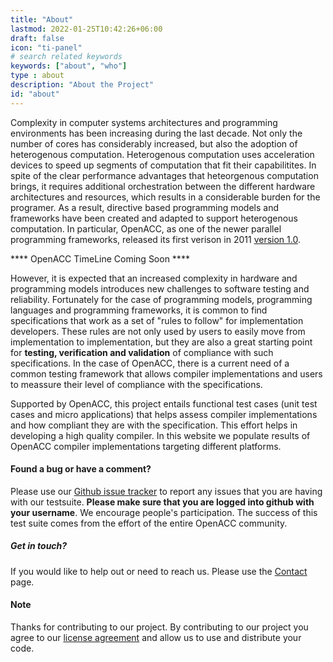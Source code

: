 ```yaml
---
title: "About"
lastmod: 2022-01-25T10:42:26+06:00
draft: false
icon: "ti-panel"
# search related keywords
keywords: ["about", "who"]
type : about
description: "About the Project"
id: "about"
---
```


Complexity in computer systems architectures and programming environments has been increasing during the last decade. Not only the number of cores has considerably increased, but also the adoption of heterogenous computation. Heterogenous computation uses acceleration devices to speed up segments of computation that fit their capabilitites. In spite of the clear performance advantages that heteorgenous computation brings, it requires additional orchestration between the different hardware architectures and resources, which results in a considerable burden for the programer. As a result, directive based programming models and frameworks have been created and adapted to support heterogenous computation. In particular, OpenACC, as one of the newer parallel programming frameworks, released its first verison in 2011 [version 1.0](https://www.openacc.org/sites/default/files/inline-files/OpenACC_1_0_specification.pdf). 

**** OpenACC TimeLine Coming Soon ****

However, it is expected that an increased complexity in hardware and programming models introduces new challenges to software testing and reliability. Fortunately for the case of programming models, programming languages and programming frameworks, it is common to find specifications that work as a set of "rules to follow" for implementation developers. These rules are not only used by users to easily move from implementation to implementation, but they are also a great starting point for **testing, verification and validation** of compliance with such specifications. In the case of OpenACC, there is a current need of a common testing framework that allows compiler implementations and users to meassure their level of compliance with the specifications.

Supported by OpenACC, this project entails functional test cases (unit test cases and micro applications) that helps assess compiler implementations and how compliant they are with the specification. This effort helps in developing a high quality compiler. In this website we populate results of OpenACC compiler implementations targeting different platforms.

#### Found a bug or have a comment?

Please use our [Github issue tracker](https://github.com/OpenACCUserGroup/OpenACCV-V/issues) to report any issues that you are having with our testsuite. **Please make sure that you are logged into github with your username**. We encourage people's participation. The success of this test suite comes from the effort of the entire OpenACC community.

##### Get in touch?

If you would like to help out or need to reach us. Please use the [Contact](/contact) page. 

#### Note

Thanks for contributing to our project. By contributing to our project you agree to our [license agreement](/license) and allow us to use and distribute your code.
